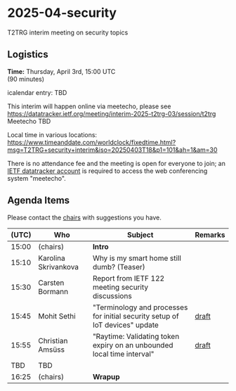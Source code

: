 # 2025-04-security

T2TRG interim meeting on security topics

## Logistics

**Time:** Thursday, April 3rd, 15:00 UTC<br>
(90 minutes)

icalendar entry: TBD

This interim will happen online via meetecho, please see<br>
<https://datatracker.ietf.org/meeting/interim-2025-t2trg-03/session/t2trg><br>
Meetecho TBD

Local time in various locations:<br>
<https://www.timeanddate.com/worldclock/fixedtime.html?msg=T2TRG+security+interim&iso=20250403T18&p1=101&ah=1&am=30>

There is no attendance fee and the meeting is open for everyone to
join; an [IETF datatracker account](https://datatracker.ietf.org/) is
required to access the web conferencing system "meetecho".


## Agenda Items

Please contact the [chairs][] with suggestions you have.

| (UTC) | Who                  | Subject                                           | Remarks |
|-------|----------------------|---------------------------------------------------|---------|
| 15:00 | (chairs)             | **Intro**                                         |         |
| 15:10 | Karolina Skrivankova | Why is my smart home still dumb?  (Teaser)        |         |
| 15:30 | Carsten Bormann      | Report from IETF 122 meeting security discussions |         |
| 15:45 | Mohit Sethi          | "Terminology and processes for initial security setup of IoT devices" update |[draft][secsetup] |
| 15:55 | Christian Amsüss     | "Raytime: Validating token expiry on an unbounded local time interval" | [draft][raytime] |
| TBD   | TBD                  | | |
| 16:25 | (chairs)             | **Wrapup**                                        |         |


[chairs]: mailto:t2trg-chairs@irtf.org
[secsetup]: https://datatracker.ietf.org/doc/draft-irtf-t2trg-security-setup-iot-devices/
[raytime]: https://datatracker.ietf.org/doc/draft-amsuess-t2trg-raytime/
